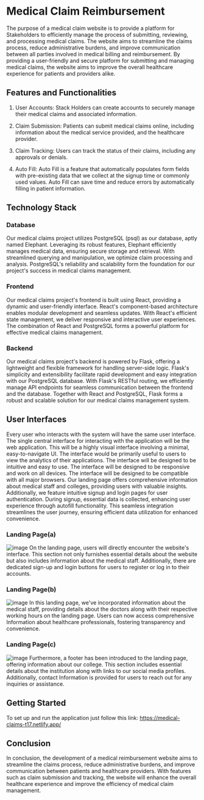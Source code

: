 # Medical Claim Reimbursement 

The purpose of a medical claim website is to provide a platform for Stakeholders to efficiently manage the process of submitting, reviewing, and processing medical claims. The website aims to streamline the claims process, reduce administrative burdens, and improve communication between all parties involved in medical billing and reimbursement. By providing a user-friendly and secure platform for submitting and managing medical claims, the website aims to improve the overall healthcare experience for patients and providers alike.

## Features and Functionalities

1. User Accounts: Stack Holders can create accounts to securely manage their medical claims and associated information.

2. Claim Submission: Patients can submit medical claims online, including information about the medical service provided, and the healthcare provider.

3. Claim Tracking: Users can track the status of their claims, including any approvals or denials.

4. Auto Fill: Auto Fill is a feature that automatically populates form fields with pre-existing data that we collect at the signup time or commonly used values. Auto Fill can save time and reduce errors by automatically filling in patient information.

## Technology Stack

### Database

Our medical claims project utilizes PostgreSQL (psql) as our database, aptly named Elephant. Leveraging its robust features, Elephant efficiently manages medical data, ensuring secure storage and retrieval. With streamlined querying and manipulation, we optimize claim processing and analysis. PostgreSQL's reliability and scalability form the foundation for our project's success in medical claims management.

### Frontend

Our medical claims project's frontend is built using React, providing a dynamic and user-friendly interface. React's component-based architecture enables modular development and seamless updates. With React's efficient state management, we deliver responsive and interactive user experiences. The combination of React and PostgreSQL forms a powerful platform for effective medical claims management.

### Backend

Our medical claims project's backend is powered by Flask, offering a lightweight and flexible framework for handling server-side logic. Flask's simplicity and extensibility facilitate rapid development and easy integration with our PostgreSQL database. With Flask's RESTful routing, we efficiently manage API endpoints for seamless communication between the frontend and the database. Together with React and PostgreSQL, Flask forms a robust and scalable solution for our medical claims management system.

## User Interfaces

Every user who interacts with the system will have the same user interface. The single central interface for interacting with the application will be the web application. This will be a highly visual interface involving a minimal, easy-to-navigate UI. The interface would be primarily useful to users to view the analytics of their applications. The interface will be designed to be intuitive and easy to use. The interface will be designed to be responsive and work on all devices. The interface will be designed to be compatible with all major browsers.
          Our landing page offers comprehensive information about medical staff and colleges, providing users with valuable insights. Additionally, we feature intuitive signup and login pages for user authentication. During signup, essential data is collected, enhancing user experience through autofill functionality. This seamless integration streamlines the user journey, ensuring efficient data utilization for enhanced convenience.

### Landing Page(a)

![image](https://github.com/bhuriamohit/DEP-P17-2024/assets/117526106/16666d39-ac36-4404-938a-f10050101ad6)
On the landing page, users will directly encounter the website's interface. This section not only furnishes essential details about the website but also includes information about the medical staff. Additionally, there are dedicated sign-up and login buttons for users to register or log in to their accounts.

### Landing Page(b)

![image](https://github.com/bhuriamohit/DEP-P17-2024/assets/117526106/c53c0699-76fd-497d-b8b3-56e860e3dd50)
In this landing page, we've incorporated information about the medical staff, providing details about the doctors along with their respective working hours on the landing page. Users can now access comprehensive Information about healthcare professionals, fostering transparency and convenience.

### Landing Page(c)

![image](https://github.com/bhuriamohit/DEP-P17-2024/assets/117526106/55dcce93-fc77-4f43-834e-b8cde311848c)
Furthermore, a footer has been introduced to the landing page, offering information about our college. This section includes essential details about the institution along with links to our social media profiles. Additionally, contact Information is provided for users to reach out for any inquiries or assistance.



## Getting Started

To set up and run the application just follow this link: https://medical-claims-t17.netlify.app/


## Conclusion

In conclusion, the development of a medical reimbursement website aims to streamline the claims process, reduce administrative burdens, and improve communication between patients and healthcare providers. With features such as claim submission and tracking,  the website will enhance the overall healthcare experience and improve the efficiency of medical claim management.

